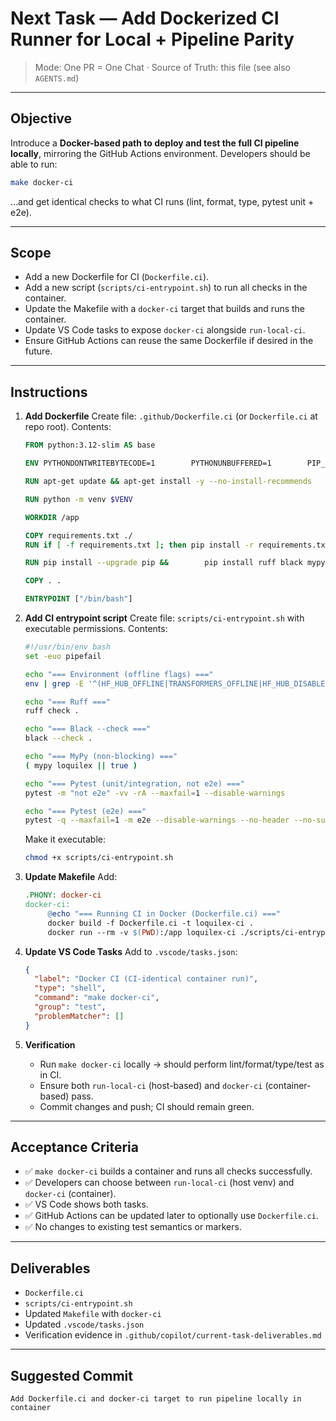 # Next Task — Add Dockerized CI Runner for Local + Pipeline Parity

> Mode: One PR = One Chat · Source of Truth: this file (see also `AGENTS.md`)

---

## Objective
Introduce a **Docker-based path to deploy and test the full CI pipeline locally**, mirroring the GitHub Actions environment. Developers should be able to run:

```bash
make docker-ci
```

…and get identical checks to what CI runs (lint, format, type, pytest unit + e2e).

---

## Scope
- Add a new Dockerfile for CI (`Dockerfile.ci`).
- Add a new script (`scripts/ci-entrypoint.sh`) to run all checks in the container.
- Update the Makefile with a `docker-ci` target that builds and runs the container.
- Update VS Code tasks to expose `docker-ci` alongside `run-local-ci`.
- Ensure GitHub Actions can reuse the same Dockerfile if desired in the future.

---

## Instructions

1. **Add Dockerfile**
   Create file: `.github/Dockerfile.ci` (or `Dockerfile.ci` at repo root).
   Contents:
   ```dockerfile
   FROM python:3.12-slim AS base

   ENV PYTHONDONTWRITEBYTECODE=1        PYTHONUNBUFFERED=1        PIP_NO_CACHE_DIR=1        VENV=/opt/venv        PATH="/opt/venv/bin:$PATH"        HF_HUB_OFFLINE=1        TRANSFORMERS_OFFLINE=1        HF_HUB_DISABLE_TELEMETRY=1        LOQUILEX_OFFLINE=1

   RUN apt-get update && apt-get install -y --no-install-recommends          git build-essential &&        rm -rf /var/lib/apt/lists/*

   RUN python -m venv $VENV

   WORKDIR /app

   COPY requirements.txt ./
   RUN if [ -f requirements.txt ]; then pip install -r requirements.txt; fi

   RUN pip install --upgrade pip &&        pip install ruff black mypy pytest

   COPY . .

   ENTRYPOINT ["/bin/bash"]
   ```

2. **Add CI entrypoint script**
   Create file: `scripts/ci-entrypoint.sh` with executable permissions.
   Contents:
   ```bash
   #!/usr/bin/env bash
   set -euo pipefail

   echo "=== Environment (offline flags) ==="
   env | grep -E '^(HF_HUB_OFFLINE|TRANSFORMERS_OFFLINE|HF_HUB_DISABLE_TELEMETRY|LOQUILEX_OFFLINE)=' || true

   echo "=== Ruff ==="
   ruff check .

   echo "=== Black --check ==="
   black --check .

   echo "=== MyPy (non-blocking) ==="
   ( mypy loquilex || true )

   echo "=== Pytest (unit/integration, not e2e) ==="
   pytest -m "not e2e" -vv -rA --maxfail=1 --disable-warnings

   echo "=== Pytest (e2e) ==="
   pytest -q --maxfail=1 -m e2e --disable-warnings --no-header --no-summary
   ```

   Make it executable:
   ```bash
   chmod +x scripts/ci-entrypoint.sh
   ```

3. **Update Makefile**
   Add:
   ```makefile
   .PHONY: docker-ci
   docker-ci:
    	@echo "=== Running CI in Docker (Dockerfile.ci) ==="
    	docker build -f Dockerfile.ci -t loquilex-ci .
    	docker run --rm -v $(PWD):/app loquilex-ci ./scripts/ci-entrypoint.sh
   ```

4. **Update VS Code Tasks**
   Add to `.vscode/tasks.json`:
   ```json
   {
     "label": "Docker CI (CI-identical container run)",
     "type": "shell",
     "command": "make docker-ci",
     "group": "test",
     "problemMatcher": []
   }
   ```

5. **Verification**
   - Run `make docker-ci` locally → should perform lint/format/type/test as in CI.
   - Ensure both `run-local-ci` (host-based) and `docker-ci` (container-based) pass.
   - Commit changes and push; CI should remain green.

---

## Acceptance Criteria
- ✅ `make docker-ci` builds a container and runs all checks successfully.
- ✅ Developers can choose between `run-local-ci` (host venv) and `docker-ci` (container).
- ✅ VS Code shows both tasks.
- ✅ GitHub Actions can be updated later to optionally use `Dockerfile.ci`.
- ✅ No changes to existing test semantics or markers.

---

## Deliverables
- `Dockerfile.ci`
- `scripts/ci-entrypoint.sh`
- Updated `Makefile` with `docker-ci`
- Updated `.vscode/tasks.json`
- Verification evidence in `.github/copilot/current-task-deliverables.md`

---

## Suggested Commit
```
Add Dockerfile.ci and docker-ci target to run pipeline locally in container
```